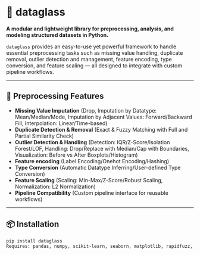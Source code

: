# 🧠 dataglass

**A modular and lightweight library for preprocessing, analysis, and modeling structured datasets in Python.**

`dataglass` provides an easy-to-use yet powerful framework to handle essential preprocessing tasks such as missing value handling, duplicate removal, outlier detection and management, feature encoding, type conversion, and feature scaling — all designed to integrate with custom pipeline workflows.

---

## 🚀 Preprocessing Features

- **Missing Value Imputation** (Drop, Imputation by Datatype: Mean/Median/Mode, Imputation by Adjacent Values: Forward/Backward Fill, Interpolation: Linear/Time-based)
- **Duplicate Detection & Removal** (Exact & Fuzzy Matching with Full and Partial Similarity Check)
- **Outlier Detection & Handling** (Detection: IQR/Z-Score/Isolation Forest/LOF, Handling: Drop/Replace with Median/Cap with Boundaries, Visualization: Before vs After Boxplots/Histogram)
- **Feature encoding** (Label Encoding/Onehot Encoding/Hashing)
- **Type Conversion** (Automatic Datatype Inferring/User-defined Type Conversion)
- **Feature Scaling** (Scaling: Min-Max/Z-Score/Robust Scaling, Normalization: L2 Normalization)
- **Pipeline Compatibility** (Custom pipeline interface for reusable workflows)

---

## 📦 Installation

```bash
pip install dataglass
Requires: pandas, numpy, scikit-learn, seaborn, matplotlib, rapidfuzz, category_encoders

